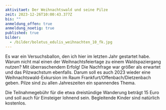 ```yaml
---
aktivitaet: Der Weihnachtswald und seine Pilze
zeit: 2023-12-26T10:00:43.377Z
bis: ""
anmeldung_offen: true
anmeldung_noetig: true
published: true
bilder:
  - /bilder/boletus_edulis_weihnachten_10_fk.jpg
---
```

Es war ein Versuchsballon, den ich hier im letzten Jahr gestartet habe. Warum nicht mal einen der Weihnachtsfeiertage zu einem Waldspaziergang nutzen? Mit überraschendem Erfolg! Die Nachfrage war größer als erwartet und das Pilzwachstum ebenfalls. Darum soll es auch 2023 wieder eine Weihnachtswald-Exkursion im Raum Frankfurt/Offenbach/Dietzenbach geben. Pilze sind zu allen Jahreszeiten ein spannendes Thema.

Die Teilnahmegebühr für die etwa dreistündige Wanderung beträgt 15 Euro und soll auch für Einsteiger lohnend sein. Begleitende Kinder sind natürlich kostenlos.


